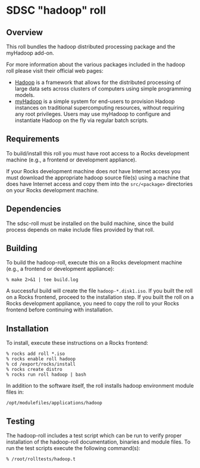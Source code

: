 # SDSC "hadoop" roll

## Overview

This roll bundles the hadoop distributed processing package and the myHadoop
add-on.

For more information about the various packages included in the hadoop roll please visit their official web pages:

- <a href="http://hadoop.apache.org/core/" target="_blank">Hadoop</a> is a framework that allows for the distributed processing of large data sets across clusters of computers using simple programming models.
- <a href="http://sourceforge.net/projects/myhadoop/" target="_blank">myHadoop</a> is a simple system for end-users to provision Hadoop instances on traditional supercomputing resources, without requiring any root privileges. Users may use myHadoop to configure and instantiate Hadoop on the fly via regular batch scripts.


## Requirements

To build/install this roll you must have root access to a Rocks development
machine (e.g., a frontend or development appliance).

If your Rocks development machine does *not* have Internet access you must
download the appropriate hadoop source file(s) using a machine that does
have Internet access and copy them into the `src/<package>` directories on your
Rocks development machine.


## Dependencies

The sdsc-roll must be installed on the build machine, since the build process
depends on make include files provided by that roll.


## Building

To build the hadoop-roll, execute this on a Rocks development
machine (e.g., a frontend or development appliance):

```shell
% make 2>&1 | tee build.log
```

A successful build will create the file `hadoop-*.disk1.iso`.  If you built the
roll on a Rocks frontend, proceed to the installation step. If you built the
roll on a Rocks development appliance, you need to copy the roll to your Rocks
frontend before continuing with installation.


## Installation

To install, execute these instructions on a Rocks frontend:

```shell
% rocks add roll *.iso
% rocks enable roll hadoop
% cd /export/rocks/install
% rocks create distro
% rocks run roll hadoop | bash
```

In addition to the software itself, the roll installs hadoop environment module
files in:

```
/opt/modulefiles/applications/hadoop
```


## Testing

The hadoop-roll includes a test script which can be run to verify proper
installation of the hadoop-roll documentation, binaries and module files. To
run the test scripts execute the following command(s):

```shell
% /root/rolltests/hadoop.t 
```
